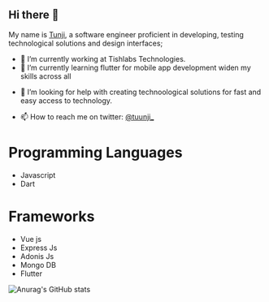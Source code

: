 <!-- <div align="center"> 
  <h>1 Hi there 👋</h1>
  <img src "https://github-readme-stats.vercel.app/api?username=orayodeji&show_icons=true&theme=radical"/>
</div> -->
## Hi there 👋
My name is [Tunji](https://tuunji-ayodeji.netlify.app/ "Portfolio"), a software engineer proficient in developing, testing technological solutions and design interfaces;


- 🔭 I’m currently working at Tishlabs Technologies.
- 🌱 I’m currently learning flutter for mobile app development widen my skills across all 
<!-- - 👯 I’m looking to collaborate on ... -->
- 🤔 I’m looking for help with creating technoological solutions for fast and easy access to technology.
<!-- - 💬 Ask me about ... -->
- 📫 How to reach me on twitter: [@tuunji_](https://twitter.com/tuunji_ "dev")

<!-- - 😄 Pronouns: ... -->
<!-- - ⚡ Fun fact: ... -->

# Programming Languages
- Javascript
- Dart

# Frameworks
- Vue js
- Express Js
- Adonis Js
- Mongo DB
- Flutter



<!-- [![Anurag's GitHub stats](https://github-readme-stats.vercel.app/api?username=orayodeji)](https://github.com/anuraghazra/github-readme-stats) -->
![Anurag's GitHub stats](https://github-readme-stats.vercel.app/api?username=orayodeji&hide=contribs,prs)
<!-- ![Anurag's GitHub stats](https://github-readme-stats.vercel.app/api?username=orayodeji&show_icons=true) -->
<!-- # Hi there 👋

## About Me
- My favourite language is Javascript

*Italicized*
<br />
**Bold**
<br />
***Bold And Italicized***
<br />
`code block`
<br />
My favorite search engine is [Duck Duck Go](https://duckduckgo.com "The best search engine for privacy").
 -->
<!-- 
```py
print("Hello World")
``` -->

<!--
**orayodeji/orayodeji** is a ✨ _special_ ✨ repository because its `README.md` (this file) appears on your GitHub profile.

Here are some ideas to get you started:

- 🔭 I’m currently working on ...
- 🌱 I’m currently learning ...
- 👯 I’m looking to collaborate on ...
- 🤔 I’m looking for help with ...
- 💬 Ask me about ...
- 📫 How to reach me: ...
- 😄 Pronouns: ...
- ⚡ Fun fact: ...
-->
